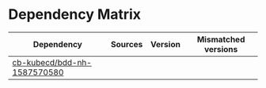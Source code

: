 # Dependency Matrix

Dependency | Sources | Version | Mismatched versions
---------- | ------- | ------- | -------------------
[cb-kubecd/bdd-nh-1587570580](https://github.com/cb-kubecd/bdd-nh-1587570580.git) |  | []() | 
